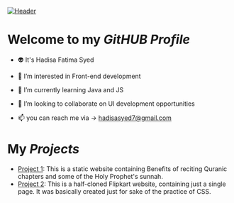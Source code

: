 [![Header](https://www.techspot.com/images2/news/bigimage/2019/10/2019-10-25-image-5.jpg)](https://github.com/hadisafatima)

# **Welcome to my** *GitHUB Profile*

- 👽 It's Hadisa Fatima Syed

- 👀 I’m interested in Front-end development
  
- 🌱 I’m currently learning Java and JS
  
- 💞️ I’m looking to collaborate on UI development opportunities
  
- 📫 you can reach me via -> hadisasyed7@gmail.com

# **My** *Projects*

- [Project 1](https://hadisafatima.github.io/Wisdoms-of-Holy-Quran-and-Sunnahs/): This is a static website containing Benefits of reciting Quranic chapters and some of the Holy Prophet's sunnah.
- [Project 2](https://hadisafatima.github.io/flipkart-website/): This is a half-cloned Flipkart website, containing just a single page. It was basically created just for sake of the practice of CSS. 



<!---
hadisafatima/hadisafatima is a ✨ special ✨ repository because its `README.md` (this file) appears on your GitHub profile.
You can click the Preview link to take a look at your changes.
--->
